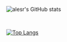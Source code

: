 ![alesr's GitHub stats](https://github-readme-stats.vercel.app/api?username=alesr&show=reviews,discussions_started,discussions_answered,prs_merged,prs_merged_percentage&hide=reviews,discussions_started,discussions_answered&show_icons=true&theme=tokyonight&rank_icon=github)

<br>

[![Top Langs](https://github-readme-stats.vercel.app/api/top-langs/?username=alesr&layout=compact&theme=tokyonight&size_weight=1&count_weight=3&langs_count=8&hide=objective-c,asp&exclude_repo=floresta-mediterranica,azuleijos-k,k-john,k-app,ninja-cookie)](https://github.com/anuraghazra/github-readme-stats)
